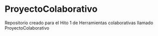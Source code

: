 # ProyectoColaborativo
Repositorio creado para el Hito 1 de Herramientas colaborativas llamado ProyectoColaborativo
